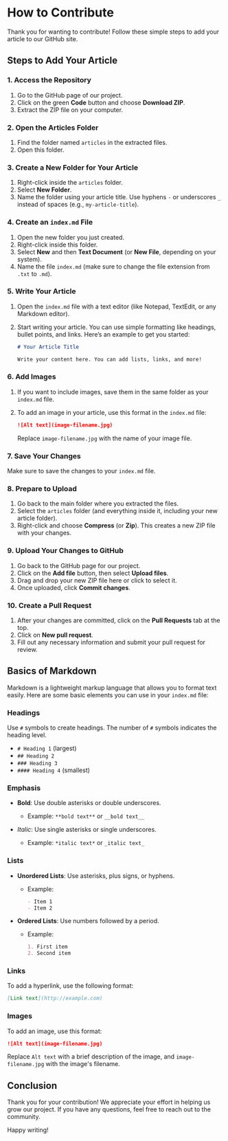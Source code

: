 # How to Contribute

Thank you for wanting to contribute! Follow these simple steps to add your article to our GitHub site.

## Steps to Add Your Article

### 1. Access the Repository

1. Go to the GitHub page of our project.
2. Click on the green **Code** button and choose **Download ZIP**.
3. Extract the ZIP file on your computer.

### 2. Open the Articles Folder

1. Find the folder named `articles` in the extracted files.
2. Open this folder.

### 3. Create a New Folder for Your Article

1. Right-click inside the `articles` folder.
2. Select **New Folder**.
3. Name the folder using your article title. Use hyphens `-` or underscores `_` instead of spaces (e.g., `my-article-title`).

### 4. Create an `index.md` File

1. Open the new folder you just created.
2. Right-click inside this folder.
3. Select **New** and then **Text Document** (or **New File**, depending on your system).
4. Name the file `index.md` (make sure to change the file extension from `.txt` to `.md`).

### 5. Write Your Article

1. Open the `index.md` file with a text editor (like Notepad, TextEdit, or any Markdown editor).
2. Start writing your article. You can use simple formatting like headings, bullet points, and links. Here’s an example to get you started:

   ```markdown
   # Your Article Title

   Write your content here. You can add lists, links, and more!
   ```

### 6. Add Images

1. If you want to include images, save them in the same folder as your `index.md` file.
2. To add an image in your article, use this format in the `index.md` file:

   ```markdown
   ![Alt text](image-filename.jpg)
   ```

   Replace `image-filename.jpg` with the name of your image file.

### 7. Save Your Changes

Make sure to save the changes to your `index.md` file.

### 8. Prepare to Upload

1. Go back to the main folder where you extracted the files.
2. Select the `articles` folder (and everything inside it, including your new article folder).
3. Right-click and choose **Compress** (or **Zip**). This creates a new ZIP file with your changes.

### 9. Upload Your Changes to GitHub

1. Go back to the GitHub page for our project.
2. Click on the **Add file** button, then select **Upload files**.
3. Drag and drop your new ZIP file here or click to select it.
4. Once uploaded, click **Commit changes**.

### 10. Create a Pull Request

1. After your changes are committed, click on the **Pull Requests** tab at the top.
2. Click on **New pull request**.
3. Fill out any necessary information and submit your pull request for review.

## Basics of Markdown

Markdown is a lightweight markup language that allows you to format text easily. Here are some basic elements you can use in your `index.md` file:

### Headings

Use `#` symbols to create headings. The number of `#` symbols indicates the heading level.

- `# Heading 1` (largest)
- `## Heading 2`
- `### Heading 3`
- `#### Heading 4` (smallest)

### Emphasis

- **Bold**: Use double asterisks or double underscores.
  - Example: `**bold text**` or `__bold text__`
  
- *Italic*: Use single asterisks or single underscores.
  - Example: `*italic text*` or `_italic text_`

### Lists

- **Unordered Lists**: Use asterisks, plus signs, or hyphens.
  - Example:
    ```markdown
    - Item 1
    - Item 2
    ```

- **Ordered Lists**: Use numbers followed by a period.
  - Example:
    ```markdown
    1. First item
    2. Second item
    ```

### Links

To add a hyperlink, use the following format:

```markdown
[Link text](http://example.com)
```

### Images

To add an image, use this format:

```markdown
![Alt text](image-filename.jpg)
```

Replace `Alt text` with a brief description of the image, and `image-filename.jpg` with the image's filename.

## Conclusion

Thank you for your contribution! We appreciate your effort in helping us grow our project. If you have any questions, feel free to reach out to the community.

Happy writing!
